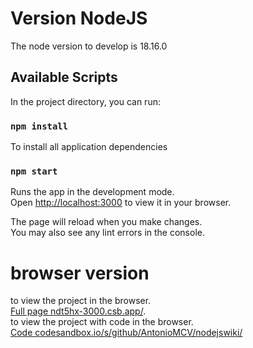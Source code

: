 # Version NodeJS

The node version to develop is 18.16.0

## Available Scripts

In the project directory, you can run:

### `npm install`

To install all application dependencies

### `npm start`

Runs the app in the development mode.\
Open [http://localhost:3000](http://localhost:3000) to view it in your browser.

The page will reload when you make changes.\
You may also see any lint errors in the console.

# browser version

to view the project in the browser.\
[Full page ndt5hx-3000.csb.app/](https://ndt5hx-3000.csb.app/).\
to view the project with code in the browser.\
[Code codesandbox.io/s/github/AntonioMCV/nodejswiki/](https://codesandbox.io/s/github/AntonioMCV/nodejswiki/)
